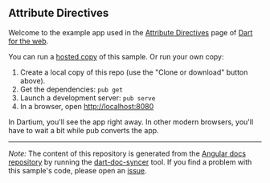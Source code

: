 ## Attribute Directives

Welcome to the example app used in the
[Attribute Directives](https://webdev.dartlang.org/angular/guide/attribute-directives) page
of [Dart for the web](https://webdev.dartlang.org).

You can run a [hosted copy](https://webdev.dartlang.org/examples/ng/doc/attribute-directives) of this
sample. Or run your own copy:

1. Create a local copy of this repo (use the "Clone or download" button above).
2. Get the dependencies: `pub get`
3. Launch a development server: `pub serve`
4. In a browser, open [http://localhost:8080](http://localhost:8080)

In Dartium, you'll see the app right away. In other modern browsers,
you'll have to wait a bit while pub converts the app.

---

*Note:* The content of this repository is generated from the
[Angular docs repository][docs repo] by running the
[dart-doc-syncer](//github.com/angular/dart-doc-syncer) tool.
If you find a problem with this sample's code, please open an [issue][].

[docs repo]: //github.com/dart-lang/site-webdev/tree/master/examples/ng/doc/attribute-directives
[issue]: //github.com/dart-lang/site-webdev/issues/new?title=examples/ng/doc/attribute-directives
